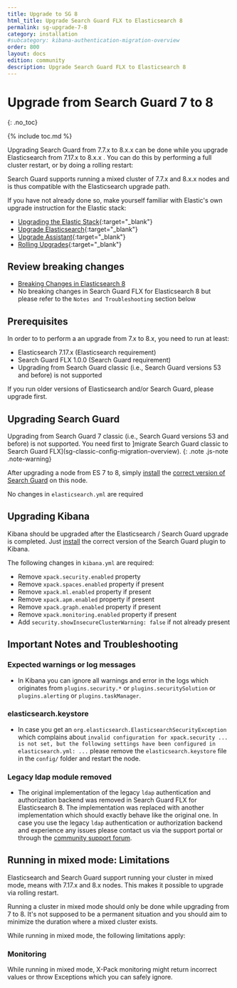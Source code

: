 ```yaml
---
title: Upgrade to SG 8
html_title: Upgrade Search Guard FLX to Elasticsearch 8
permalink: sg-upgrade-7-8
category: installation
#subcategory: kibana-authentication-migration-overview
order: 800
layout: docs
edition: community
description: Upgrade Search Guard FLX to Elasticsearch 8
---
```

<!---
Copyright 2023 floragunn GmbH
-->

# Upgrade from Search Guard 7 to 8
{: .no_toc}

{% include toc.md %}

Upgrading Search Guard from 7.7.x to 8.x.x can be done while you upgrade Elasticsearch from 7.17.x to 8.x.x . You can do this by performing a full cluster restart, or by doing a rolling restart: 

Search Guard supports running a mixed cluster of 7.7.x and 8.x.x nodes and is thus compatible with the Elasticsearch upgrade path.

If you have not already done so, make yourself familiar with Elastic's own upgrade instruction for the Elastic stack:

* [Upgrading the Elastic Stack](https://www.elastic.co/guide/en/elastic-stack/8.7/upgrading-elastic-stack.html){:target="_blank"}
* [Upgrade Elasticsearch](https://www.elastic.co/guide/en/elasticsearch/reference/8.7/setup-upgrade.html){:target="_blank"}
* [Upgrade Assistant](https://www.elastic.co/guide/en/kibana/7.17/upgrade-assistant.html){:target="_blank"}
* [Rolling Upgrades](https://www.elastic.co/guide/en/elastic-stack/8.7/upgrading-elasticsearch.html){:target="_blank"}

## Review breaking changes

* [Breaking Changes in Elasticsearch 8](https://www.elastic.co/guide/en/elastic-stack/8.0/elasticsearch-breaking-changes.html)
* No breaking changes in Search Guard FLX for Elasticsearch 8 but please refer to the `Notes and Troubleshooting` section below
  
## Prerequisites

In order to to perform a an upgrade from 7.x to 8.x, you need to run at least:

* Elasticsearch 7.17.x (Elasticsearch requirement)
* Search Guard FLX 1.0.0 (Search Guard requirement)
* Upgrading from Search Guard classic (i.e., Search Guard versions 53 and before) is not supported

If you run older versions of Elasticsearch and/or Search Guard, please upgrade first.

## Upgrading Search Guard

Upgrading from Search Guard 7 classic (i.e., Search Guard versions 53 and before) is not supported. You need first to ]migrate Search Guard classic to Search Guard FLX](sg-classic-config-migration-overview).
{: .note .js-note .note-warning}

After upgrading a node from ES 7 to 8, simply [install](installation.md) the [correct version of Search Guard](../_docs_versions/versions_versionmatrix.md) on this node.

No changes in `elasticsearch.yml` are required


## Upgrading Kibana

Kibana should be upgraded after the Elasticsearch / Search Guard upgrade is completed. Just [install](../_docs_versions/versions_versionmatrix.md) the correct version of the Search Guard plugin to Kibana.

The following changes in `kibana.yml` are required:

* Remove `xpack.security.enabled` property
* Remove `xpack.spaces.enabled` property if present
* Remove `xpack.ml.enabled` property if present
* Remove `xpack.apm.enabled` property if present
* Remove `xpack.graph.enabled` property if present
* Remove `xpack.monitoring.enabled` property if present
* Add `security.showInsecureClusterWarning: false` if not already present

## Important Notes and Troubleshooting

### Expected warnings or log messages

* In Kibana you can ignore all warnings and error in the logs which originates from `plugins.security.*` or `plugins.securitySolution` or `plugins.alerting` or `plugins.taskManager`.

### elasticsearch.keystore

* In case you get an `org.elasticsearch.ElasticsearchSecurityException` which complains about `invalid configuration for xpack.security ... is not set, but the following settings have been configured in elasticsearch.yml: ...` please remove the `elasticsearch.keystore` file in the `config/` folder and restart the node.

### Legacy ldap module removed

* The original implementation of the legacy `ldap` authentication and authorization backend was removed in Search Guard FLX for Elasticsearch 8. The implementation was replaced with another implementation which should exactly behave like the original one. In case you use the legacy `ldap` authentication or authorization backend and experience any issues please contact us via the support portal or through the [community support forum](https://forum.search-guard.com/).

## Running in mixed mode: Limitations

Elasticsearch and Search Guard support running your cluster in mixed mode, means with 7.17.x and 8.x nodes. This makes it possible to upgrade via rolling restart.

Running a cluster in mixed mode should only be done while upgrading from 7 to 8. It's not supposed to be a permanent situation and you should aim to minimize the duration where a mixed cluster exists.

While running in mixed mode, the following limitations apply:

### Monitoring

While running in mixed mode, X-Pack monitoring might return incorrect values or throw Exceptions which you can safely ignore.